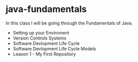 # java-fundamentals

In this class I will be going through the Fundamentals of Java.

- Setting up your Enviroment
- Version Controls Systems
- Software Devlopment Life Cycle
- Software Devlopment Life Cycle Models
- Leason 1 - My First Repository
